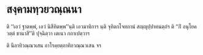<h1>สงฺคามทฺวยวณฺณนา</h1>
<p> ติ  ‘‘เอวํ ฐาตพฺพํ, เอวํ นิสีทิตพฺพ’’นฺติ เอวมาทิกาฯ นฺติ จุทิตกโจทกานํ สญฺญุปฺปาทนตฺถํฯ ติ ‘‘กิํ อนุโยควตฺตํ ชานาสี’’ติ ปุจฺฉิตฺวา เตเนว กถาเปตฺวาฯ</p>


<p> ติ นีลาทิวณฺณวเสน อาโรคฺยตฺถาทิอวณฺณวเสน จฯ</p>





